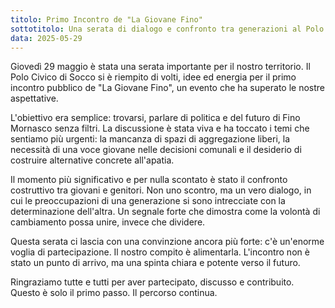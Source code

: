 ```yaml
---
titolo: Primo Incontro de "La Giovane Fino"
sottotitolo: Una serata di dialogo e confronto tra generazioni al Polo Civico di Socco, un primo passo per riprenderci il nostro futuro.
data: 2025-05-29
---
```


Giovedì 29 maggio è stata una serata importante per il nostro territorio. Il Polo Civico di Socco si è riempito di volti, idee ed energia per il primo incontro pubblico de "La Giovane Fino", un evento che ha superato le nostre aspettative.

L'obiettivo era semplice: trovarsi, parlare di politica e del futuro di Fino Mornasco senza filtri. La discussione è stata viva e ha toccato i temi che sentiamo più urgenti: la mancanza di spazi di aggregazione liberi, la necessità di una voce giovane nelle decisioni comunali e il desiderio di costruire alternative concrete all'apatia.

Il momento più significativo e per nulla scontato è stato il confronto costruttivo tra giovani e genitori. Non uno scontro, ma un vero dialogo, in cui le preoccupazioni di una generazione si sono intrecciate con la determinazione dell'altra. Un segnale forte che dimostra come la volontà di cambiamento possa unire, invece che dividere.

Questa serata ci lascia con una convinzione ancora più forte: c'è un'enorme voglia di partecipazione. Il nostro compito è alimentarla. L'incontro non è stato un punto di arrivo, ma una spinta chiara e potente verso il futuro.

Ringraziamo tutte e tutti per aver partecipato, discusso e contribuito. Questo è solo il primo passo. Il percorso continua.